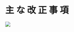 # 主 な 改 正 事 項

![](https://www.nta.go.jp/tmp/90bf7376-ce4f-40f3-810e-d84aa498a81f/images/7e9a4f69632dba2d45c0be89601c4ccd783a4aa89b74117b6ae728af9a1d5e85.jpg)